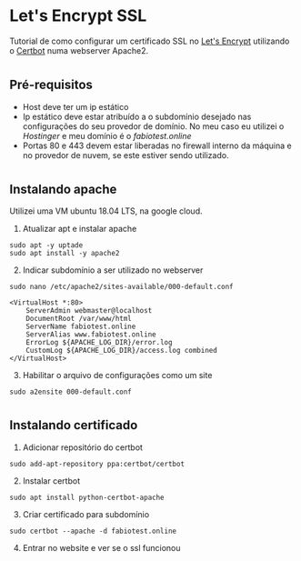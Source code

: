 # Let's Encrypt SSL

Tutorial de como configurar um certificado SSL no [Let's Encrypt](https://letsencrypt.org/) utilizando o [Certbot](https://certbot.eff.org/) numa webserver Apache2.

# 

## Pré-requisitos

* Host deve ter um ip estático
* Ip estático deve estar atribuído a o subdomínio desejado nas configurações do seu provedor de domínio. No meu caso eu utilizei o _Hostinger_ e meu domínio é o _fabiotest.online_
* Portas 80 e 443 devem estar liberadas no firewall interno da máquina e no provedor de nuvem, se este estiver sendo utilizado.

#

## Instalando apache

Utilizei uma VM ubuntu 18.04 LTS, na google cloud.

1. Atualizar apt e instalar apache
```
sudo apt -y uptade
sudo apt install -y apache2
```

2. Indicar subdomínio a ser utilizado no webserver
```
sudo nano /etc/apache2/sites-available/000-default.conf
```
```
<VirtualHost *:80>
    ServerAdmin webmaster@localhost
    DocumentRoot /var/www/html
    ServerName fabiotest.online
    ServerAlias www.fabiotest.online
    ErrorLog ${APACHE_LOG_DIR}/error.log
    CustomLog ${APACHE_LOG_DIR}/access.log combined
</VirtualHost>
```

3. Habilitar o arquivo de configurações como um site
```
sudo a2ensite 000-default.conf
```
# 

## Instalando certificado

1. Adicionar repositório do certbot
```
sudo add-apt-repository ppa:certbot/certbot
```

2. Instalar certbot
```
sudo apt install python-certbot-apache
```

3. Criar certificado para subdomínio
```
sudo certbot --apache -d fabiotest.online
```

4. Entrar no website e ver se o ssl funcionou